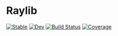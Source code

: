 # Raylib

[![Stable](https://img.shields.io/badge/docs-stable-blue.svg)](https://chengchingwen.github.io/Raylib.jl/stable)
[![Dev](https://img.shields.io/badge/docs-dev-blue.svg)](https://chengchingwen.github.io/Raylib.jl/dev)
[![Build Status](https://github.com/chengchingwen/Raylib.jl/actions/workflows/CI.yml/badge.svg?branch=main)](https://github.com/chengchingwen/Raylib.jl/actions/workflows/CI.yml?query=branch%3Amain)
[![Coverage](https://codecov.io/gh/chengchingwen/Raylib.jl/branch/main/graph/badge.svg)](https://codecov.io/gh/chengchingwen/Raylib.jl)
